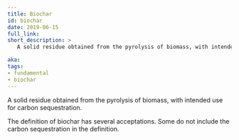 ```yaml
---
title: Biochar
id: biochar
date: 2019-06-15
full_link: 
short_description: >
   A solid residue obtained from the pyrolysis of biomass, with intended use for carbon sequestration.

aka: 
tags:
- fundamental
- biochar
---
```

A solid residue obtained from the pyrolysis of biomass, with intended use for carbon sequestration.

<!--more-->
The definition of biochar has several acceptations. Some do not include the carbon sequestration in the definition.